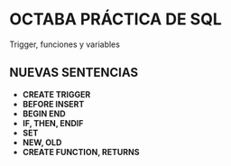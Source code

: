 # OCTABA PRÁCTICA DE SQL

Trigger, funciones y variables

## NUEVAS SENTENCIAS
* **CREATE TRIGGER**
* **BEFORE INSERT**
* **BEGIN END**
* **IF, THEN, ENDIF**
* **SET**
* **NEW, OLD**
* **CREATE FUNCTION, RETURNS**